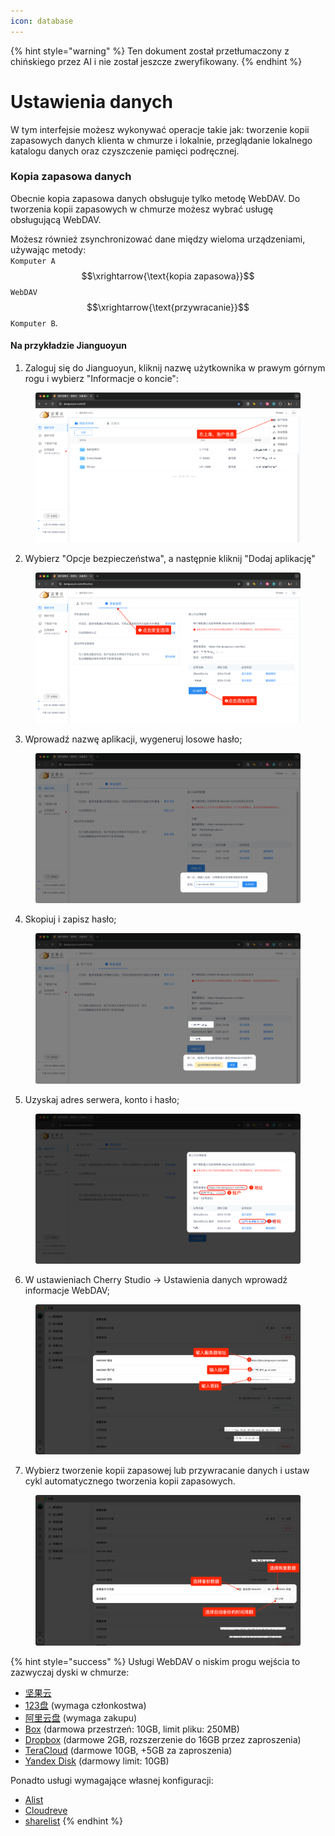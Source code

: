 ```yaml
---
icon: database
---
```


{% hint style="warning" %}
Ten dokument został przetłumaczony z chińskiego przez AI i nie został jeszcze zweryfikowany.
{% endhint %}

# Ustawienia danych

W tym interfejsie możesz wykonywać operacje takie jak: tworzenie kopii zapasowych danych klienta w chmurze i lokalnie, przeglądanie lokalnego katalogu danych oraz czyszczenie pamięci podręcznej.

### Kopia zapasowa danych

Obecnie kopia zapasowa danych obsługuje tylko metodę WebDAV. Do tworzenia kopii zapasowych w chmurze możesz wybrać usługę obsługującą WebDAV.

Możesz również zsynchronizować dane między wieloma urządzeniami, używając metody:  
`Komputer A` $$\xrightarrow{\text{kopia zapasowa}}$$ `WebDAV` $$\xrightarrow{\text{przywracanie}}$$ `Komputer B`.

#### Na przykładzie Jianguoyun

1.  Zaloguj się do Jianguoyun, kliknij nazwę użytkownika w prawym górnym rogu i wybierz "Informacje o koncie":

<figure><img src="../../../.gitbook/assets/image (39).png" alt=""><figcaption></figcaption></figure>

2.  Wybierz "Opcje bezpieczeństwa", a następnie kliknij "Dodaj aplikację"

<figure><img src="../../../.gitbook/assets/image (40).png" alt=""><figcaption></figcaption></figure>

3.  Wprowadź nazwę aplikacji, wygeneruj losowe hasło;

<figure><img src="../../../.gitbook/assets/image (41).png" alt=""><figcaption></figcaption></figure>

4.  Skopiuj i zapisz hasło;

<figure><img src="../../../.gitbook/assets/image (42).png" alt=""><figcaption></figcaption></figure>

5.  Uzyskaj adres serwera, konto i hasło;

<figure><img src="../../../.gitbook/assets/image (43).png" alt=""><figcaption></figcaption></figure>

6.  W ustawieniach Cherry Studio → Ustawienia danych wprowadź informacje WebDAV;

<figure><img src="../../../.gitbook/assets/image (48).png" alt=""><figcaption></figcaption></figure>

7.  Wybierz tworzenie kopii zapasowej lub przywracanie danych i ustaw cykl automatycznego tworzenia kopii zapasowych.

<figure><img src="../../../.gitbook/assets/image (47).png" alt=""><figcaption></figcaption></figure>

{% hint style="success" %}
Usługi WebDAV o niskim progu wejścia to zazwyczaj dyski w chmurze:

* [坚果云](https://www.jianguoyun.com/)
* [123盘](https://www.123pan.com/) (wymaga członkostwa)
* [阿里云盘](https://www.alipan.com/) (wymaga zakupu)
* [Box](https://www.box.com/) (darmowa przestrzeń: 10GB, limit pliku: 250MB)
* [Dropbox](https://www.dropbox.com/) (darmowe 2GB, rozszerzenie do 16GB przez zaproszenia)
* [TeraCloud](https://teracloud.jp/en/) (darmowe 10GB, +5GB za zaproszenia)
* [Yandex Disk](https://disk.yandex.com/) (darmowy limit: 10GB)

Ponadto usługi wymagające własnej konfiguracji:

* [Alist](https://alist.nn.ci/zh/)
* [Cloudreve](https://cloudreve.org/)
* [sharelist](https://github.com/reruin/sharelist)
{% endhint %}